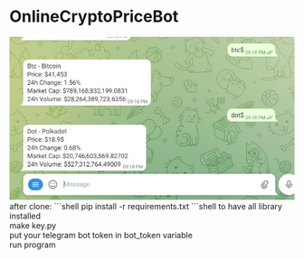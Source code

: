 # OnlineCryptoPriceBot

<img src="https://raw.githubusercontent.com/HessamP/OnlineCryptoPriceBot/master/screenshot.JPG" alt="bot-screenshot">
after clone:
```shell
pip install -r requirements.txt
```shell
 to have all library installed
<br>make key.py
<br>put your telegram bot token in bot_token variable
<br>run program

